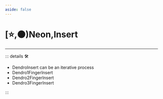 ```yaml
---
aside: false
---
```

# [⭐,🟠)<labor>Neon</labor>,<motor>Insert</motor>

---

<!-- =================================================== -->
<!-- =================================================== -->
<!-- =================================================== -->
<!-- =================================================== -->
<!-- =================================================== -->
::: details 🛠

- DendroInsert can be an iterative process
- Dendro1FingerInsert
- Dendro2FingerInsert
- Dendro3FingerInsert

:::
